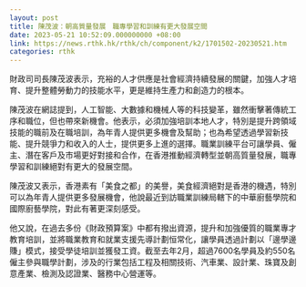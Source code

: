 ```yaml
---
layout: post
title: 陳茂波：朝高質量發展　職專學習和訓練有更大發展空間
date: 2023-05-21 10:52:09.000000000 +08:00
link: https://news.rthk.hk/rthk/ch/component/k2/1701502-20230521.htm
categories: rthk
---
```


財政司司長陳茂波表示，充裕的人才供應是社會經濟持續發展的關鍵，加強人才培育、提升整體勞動力的技能水平，更是維持生產力和創造力的根本。

陳茂波在網誌提到，人工智能、大數據和機械人等的科技變革，雖然衝擊著傳統工序和職位，但也帶來新機會。他表示，必須加強培訓本地人才，特別是提升跨領域技能的職前及在職培訓，為年青人提供更多機會及幫助；也為希望透過學習新技能、提升競爭力和收入的人士，提供更多上進的選擇。職業訓練平台可讓學員、僱主、潛在客戶及市場更好對接和合作，在香港推動經濟轉型並朝高質量發展，職專學習和訓練絕對有更大的發展空間。

陳茂波又表示，香港素有「美食之都」的美譽，美食經濟絕對是香港的機遇，特別可以為年青人提供更多發展機會，他說最近到訪職業訓練局轄下的中華廚藝學院和國際廚藝學院，對此有著更深刻感受。

他又說，在過去多份《財政預算案》中都有撥出資源，提升和加強優質的職業專才教育培訓，並將職業教育和就業支援先導計劃恒常化，讓學員透過計劃以「邊學邊賺」模式，接受學徒培訓並獲發工資。截至去年2月，超過7600名學員及約550名僱主參與職學計劃，涉及的行業包括工程及相關技術、汽車業、設計業、珠寶及創意產業、檢測及認證業、醫務中心營運等。
